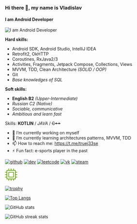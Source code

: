 ### Hi there 👋, my name is Vladislav
#### I am Android Developer
![I am Android Developer](https://ie.wampi.ru/2023/04/08/New-Project.jpg)

**Hard skills:**

* Android SDK, Android Studio, IntelliJ IDEA
* Retrofit2, OkHTTP
* Coroutines, RxJava2/3
* Activities, Fragments, Jetpack Compose, Collections, Views
* MVVM, TDD, Clean Architecture *(SOLID / OOP)*
* Git
* *Base knowledges of SQL*

**Soft skills:**
* **English B2** *(Upper-Intermediate)*
*  *Russian C2* *(Native)*
* *Sociable, communicative*
* *Ambitious and learn fast*

Skills: **KOTLIN** / *JAVA* / ~~C++~~

- 🔭 I’m currently working on myself 
- 🌱 I’m currently learning architectures patterns, MVVM, TDD 
- 📫 How to reach me: https://t.me/truej33se 
- ⚡ Fun fact: e-sports player in the past 


[<img src='https://cdn.jsdelivr.net/npm/simple-icons@3.0.1/icons/github.svg' alt='github' height='40'>](https://github.com/4wl2d)  [<img src='https://cdn.jsdelivr.net/npm/simple-icons@3.0.1/icons/dev-dot-to.svg' alt='dev' height='40'>](https://dev.to/https://dev.to/4wl2d)  [<img src='https://cdn.jsdelivr.net/npm/simple-icons@3.0.1/icons/leetcode.svg' alt='leetcode' height='40'>](https://leetcode.com/truej33se/)  [<img src='https://cdn.jsdelivr.net/npm/simple-icons@3.0.1/icons/vk.svg' alt='vk' height='40'>](https://vk.com/tru33)  [<img src='https://cdn.jsdelivr.net/npm/simple-icons@3.0.1/icons/steam.svg' alt='steam' height='40'>](https://steamcommunity.com/id/4wl2d/)  

<a href='https://docs.github.com/en/developers'><img src='https://raw.githubusercontent.com/acervenky/animated-github-badges/master/assets/devbadge.gif' width='40' height='40'></a> 

[![trophy](https://github-profile-trophy.vercel.app/?username=4wl2d)](https://github.com/ryo-ma/github-profile-trophy)

[![Top Langs](https://github-readme-stats.vercel.app/api/top-langs/?username=4wl2d)](https://github.com/anuraghazra/github-readme-stats)

![GitHub stats](https://github-readme-stats.vercel.app/api?username=4wl2d&show_icons=true)  

![GitHub streak stats](https://streak-stats.demolab.com/?user=4wl2d)  

